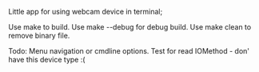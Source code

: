 Little app for using webcam device in terminal;

Use make to build.
Use make --debug for debug build.
Use make clean to remove binary file.

Todo:
    Menu navigation or cmdline options.
    Test for read IOMethod - don' have this device type :(